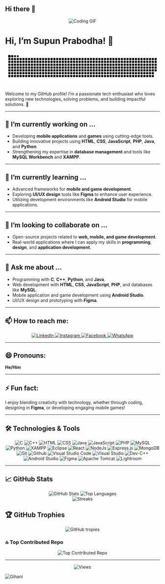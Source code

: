## Hi there 👋

<!--
**SupunPrabodha/SupunPrabodha** is a ✨ _special_ ✨ repository because its `README.md` (this file) appears on your GitHub profile.

Here are some ideas to get you started:

- 🔭 I’m currently working on ...
- 🌱 I’m currently learning ...
- 👯 I’m looking to collaborate on ...
- 🤔 I’m looking for help with ...
- 💬 Ask me about ...
- 📫 How to reach me: ...
- 😄 Pronouns: ...
- ⚡ Fun fact: ...
-->

<p align="center">
  <img src="https://media.giphy.com/media/u2pmTWUi0MXjyrMaVj/giphy.gif?cid=790b7611wf79qly8p72n85htatikdog8aax4z6ufixpwyfbp&ep=v1_gifs_search&rid=giphy.gif&ct=g" alt="Coding GIF" width="300">
</p>

# Hi, I’m Supun Prabodha! 👋  

<p align="center">
  <img  src="https://raw.githubusercontent.com/Elanza-48/Elanza-48/main/resources/img/github-contribution-grid-snake.svg"
    alt="example" />
</p>

Welcome to my GitHub profile! I’m a passionate tech enthusiast who loves exploring new technologies, solving problems, and building impactful solutions. 🚀  

---

## 🔭 I’m currently working on ...
- Developing **mobile applications** and **games** using cutting-edge tools.  
- Building innovative projects using **HTML**, **CSS**, **JavaScript**, **PHP**, **Java**, and **Python**.  
- Strengthening my expertise in **database management** and tools like **MySQL Workbench** and **XAMPP**.  

---

## 🌱 I’m currently learning ...
- Advanced frameworks for **mobile and game development**.  
- Exploring **UI/UX design** tools like **Figma** to enhance user experience.  
- Utilizing development environments like **Android Studio** for mobile applications.  

---

## 👯 I’m looking to collaborate on ...
- Open-source projects related to **web, mobile, and game development**.  
- Real-world applications where I can apply my skills in **programming**, **design**, and **application development**.  

---

## 💬 Ask me about ...
- Programming with **C**, **C++**, **Python**, and **Java**.  
- Web development with **HTML**, **CSS**, **JavaScript**, **PHP**, and databases like **MySQL**.  
- Mobile application and game development using **Android Studio**.  
- UI/UX design and prototyping with **Figma**.  

---

## 📫 How to reach me:
<p align="center">
  <a href="https://www.linkedin.com/in/supun-liyanage-6226b1248" target="_blank">
    <img src="https://img.shields.io/badge/LinkedIn-0A66C2?style=for-the-badge&logo=linkedin&logoColor=white" alt="LinkedIn">
  </a>
  <a href="https://www.instagram.com/supun/profilecard/?igsh=aWFkMnV0dmNvbnlw" target="_blank">
    <img src="https://img.shields.io/badge/Instagram-E4405F?style=for-the-badge&logo=instagram&logoColor=white" alt="Instagram">
  </a>
  <a href="https://www.facebook.com/profile.php?id=100078227186023&mibextid=ZbWKwL" target="_blank">
    <img src="https://img.shields.io/badge/Facebook-1877F2?style=for-the-badge&logo=facebook&logoColor=white" alt="Facebook">
  </a>
  <a href="https://wa.me/711911015" target="_blank">
    <img src="https://img.shields.io/badge/WhatsApp-25D366?style=for-the-badge&logo=whatsapp&logoColor=white" alt="WhatsApp">
  </a>
</p>

---

## 😄 Pronouns:
**He/Him**

---

## ⚡ Fun fact:
I enjoy blending creativity with technology, whether through coding, designing in **Figma**, or developing engaging mobile games!

---

## 🛠️ Technologies & Tools
<p align="center">
  <img src="https://img.shields.io/badge/C-A8B9CC?style=for-the-badge&logo=c&logoColor=white" alt="C">
  <img src="https://img.shields.io/badge/C++-00599C?style=for-the-badge&logo=cplusplus&logoColor=white" alt="C++">
  <img src="https://img.shields.io/badge/HTML-E34F26?style=for-the-badge&logo=html5&logoColor=white" alt="HTML">
  <img src="https://img.shields.io/badge/CSS-1572B6?style=for-the-badge&logo=css3&logoColor=white" alt="CSS">
  <img src="https://img.shields.io/badge/Java-007396?style=for-the-badge&logo=java&logoColor=white" alt="Java">
  <img src="https://img.shields.io/badge/JavaScript-F7DF1E?style=for-the-badge&logo=javascript&logoColor=black" alt="JavaScript">
  <img src="https://img.shields.io/badge/PHP-777BB4?style=for-the-badge&logo=php&logoColor=white" alt="PHP">
  <img src="https://img.shields.io/badge/MySQL-4479A1?style=for-the-badge&logo=mysql&logoColor=white" alt="MySQL">
  <img src="https://img.shields.io/badge/Python-3776AB?style=for-the-badge&logo=python&logoColor=white" alt="Python">
  <img src="https://img.shields.io/badge/XAMPP-FB7A24?style=for-the-badge&logo=xampp&logoColor=white" alt="XAMPP">
  <img src="https://img.shields.io/badge/Eclipse-2C2255?style=for-the-badge&logo=eclipse&logoColor=white" alt="Eclipse">
  <img src="https://img.shields.io/badge/react-%2320232a.svg?style=for-the-badge&logo=react&logoColor=%2361DAFB" alt="React">
  <img src="https://img.shields.io/badge/node.js-6DA55F?style=for-the-badge&logo=node.js&logoColor=white" alt="NodeJs">
  <img src="https://img.shields.io/badge/express.js-%23404d59.svg?style=for-the-badge&logo=express&logoColor=%2361DAFB" alt="Express.js">
  <img src="https://img.shields.io/badge/MongoDB-%234ea94b.svg?style=for-the-badge&logo=mongodb&logoColor=white" alt="MongoDB">
  <img src="https://img.shields.io/badge/git-%23F05033.svg?style=for-the-badge&logo=git&logoColor=white" alt="Git">
  <img src="https://img.shields.io/badge/github-%23121011.svg?style=for-the-badge&logo=github&logoColor=white" alt="Github">
  <img src="https://img.shields.io/badge/VS%20Code-0078D4?style=for-the-badge&logo=visualstudiocode&logoColor=white" alt="Visual Studio Code">
  <img src="https://img.shields.io/badge/Visual%20Studio-5C2D91?style=for-the-badge&logo=visualstudio&logoColor=white" alt="Visual Studio">
  <img src="https://img.shields.io/badge/DevC++-2C2C2C?style=for-the-badge&logo=cplusplus&logoColor=white" alt="Dev-C++">
  <img src="https://img.shields.io/badge/Android%20Studio-3DDC84?style=for-the-badge&logo=androidstudio&logoColor=white" alt="Android Studio">
  <img src="https://img.shields.io/badge/Figma-F24E1E?style=for-the-badge&logo=figma&logoColor=white" alt="Figma">
  <img src="https://img.shields.io/badge/Tomcat-F8DC75?style=for-the-badge&logo=apachetomcat&logoColor=black" alt="Apache Tomcat">
  <img src="https://img.shields.io/badge/Lightroom-31A8FF?style=for-the-badge&logo=adobelightroom&logoColor=white" alt="Lightroom">
</p>

---

## 📈 GitHub Stats
<p align="center">
  <img src="https://github-readme-stats.vercel.app/api?username=SupunPrabodha&show_icons=true&theme=radical" alt="GitHub Stats" width="400">
  <img src="https://github-readme-stats.vercel.app/api/top-langs/?username=SupunPrabodha&layout=compact&theme=radical" alt="Top Languages" width="400">
<br><img src="https://github-readme-streak-stats.herokuapp.com/?user=SupunPrabodha&theme=dark&hide_border=false" alt="Streaks" width="400">
  
</p>



## 🏆 GitHub Trophies

<p align="center"> 
<img src="https://github-profile-trophy.vercel.app/?username=SupunPrabodha&theme=radical&no-frame=false&no-bg=false&margin-w=4" alt="GitHub tropies">
</p>
  
### 🔝 Top Contributed Repo

<p align="center"> 
<img src="https://github-contributor-stats.vercel.app/api?username=SupunPrabodha&limit=5&theme=dark&combine_all_yearly_contributions=true" alt="Top Contributed Repo">
</p>

---

<p align="center"> 
<img src="https://visitcount.itsvg.in/api?id=SupunPrabodha&icon=0&color=0" alt="Views">
</p>
<p align="left"> 
  <img src="https://komarev.com/ghpvc/?username=AnjalikaTSG&color=blueviolet" alt="Gihani" /> 
</p>
<!-- Proudly created with GPRM ( https://gprm.itsvg.in ) -->
